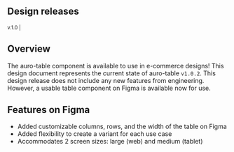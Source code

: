 ## Design releases

<small>v.1.0 | <auro-datetime utc="2021-07-14T00:01:00Z" month="long"></auro-datetime></small>

## Overview

The auro-table component is available to use in e-commerce designs! This design document represents the current state of auro-table `v1.0.2`. This design release does not include any new features from engineering. However, a usable table component on Figma is available now for use.

## Features on Figma

* Added customizable columns, rows, and the width of the table on Figma
* Added flexibility to create a variant for each use case
* Accommodates 2 screen sizes: large (web) and medium (tablet)
